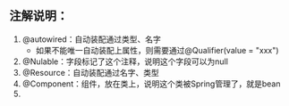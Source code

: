 ## 注解说明：
1. @autowired：自动装配通过类型、名字
    + 如果不能唯一自动装配上属性，则需要通过@Qualifier(value = "xxx")
2. @Nulable：字段标记了这个注释，说明这个字段可以为null
3. @Resource：自动装配通过名字、类型
4. @Component：组件，放在类上，说明这个类被Spring管理了，就是bean
5. 